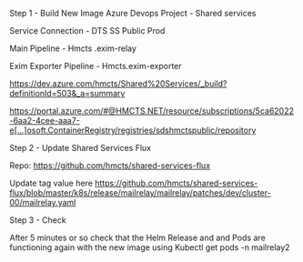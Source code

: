 
Step 1 - Build New Image 
Azure Devops Project - Shared services 

Service Connection - DTS SS Public Prod

Main Pipeline - Hmcts .exim-relay

Exim Exporter Pipeline - Hmcts.exim-exporter

https://dev.azure.com/hmcts/Shared%20Services/_build?definitionId=503&_a=summary

https://portal.azure.com/#@HMCTS.NET/resource/subscriptions/5ca62022-6aa2-4cee-aaa7-e[…]osoft.ContainerRegistry/registries/sdshmctspublic/repository

Step 2 - Update Shared Services Flux 

Repo: https://github.com/hmcts/shared-services-flux 

Update tag value here https://github.com/hmcts/shared-services-flux/blob/master/k8s/release/mailrelay/mailrelay/patches/dev/cluster-00/mailrelay.yaml

Step 3 - Check 

After 5 minutes or so check that the Helm Release and and Pods are functioning again with the new image using Kubectl get pods <pod-name> -n mailrelay2 